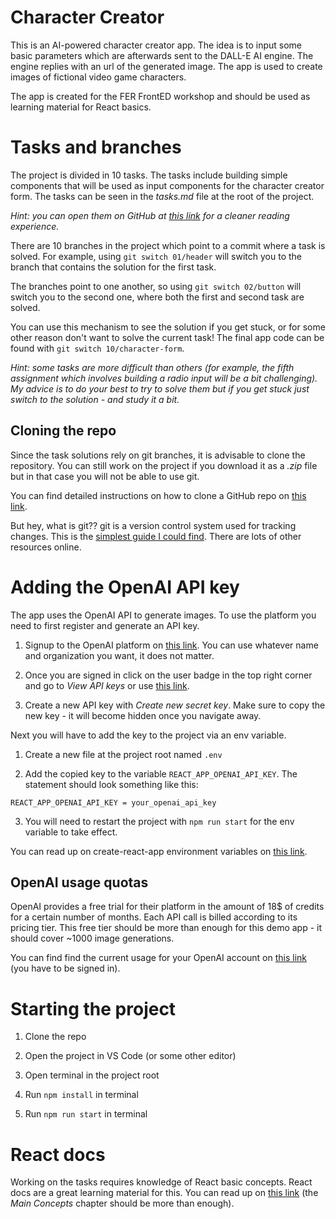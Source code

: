 # Character Creator

This is an AI-powered character creator app. The idea is to input some basic parameters which are afterwards sent to the
DALL-E AI engine. The engine replies with an url of the generated image. The app is used to create images of fictional
video game characters.

The app is created for the FER FrontED workshop and should be used as learning material for React basics.

# Tasks and branches

The project is divided in 10 tasks. The tasks include building simple components that will be used as input components
for the character creator form. The tasks can be seen in the _tasks.md_ file at the root of the project.

_Hint: you can open them on GitHub at [this link](https://github.com/fbolcic/character-creator/blob/main/tasks.md) for a
cleaner reading experience._

There are 10 branches in the project which point to a commit where a task is solved. For example, using
`git switch 01/header` will switch you to the branch that contains the solution for the first task.

The branches point to one another, so using `git switch 02/button` will switch you to the second one, where both the
first and second task are solved.

You can use this mechanism to see the solution if you get stuck, or for some other reason don't want to solve the
current task! The final app code can be found with `git switch 10/character-form`.

_Hint: some tasks are more difficult than others (for example, the fifth assignment which involves building a radio
input will be a bit challenging). My advice is to do your best to try to solve them but if you get stuck just switch to
the solution - and study it a bit._

## Cloning the repo

Since the task solutions rely on git branches, it is advisable to clone the repository. You can still work on the
project if you download it as a _.zip_ file but in that case you will not be able to use git.

You can find detailed instructions on how to clone a GitHub repo on
[this link](https://docs.github.com/en/repositories/creating-and-managing-repositories/cloning-a-repository).

But hey, what is git?? git is a version control system used for tracking changes. This is the
[simplest guide I could find](https://rogerdudler.github.io/git-guide/). There are lots of other resources online.

# Adding the OpenAI API key

The app uses the OpenAI API to generate images. To use the platform you need to first register and generate an API key.

1. Signup to the OpenAI platform on [this link](https://platform.openai.com/overview). You can use whatever name and
   organization you want, it does not matter.

2. Once you are signed in click on the user badge in the top right corner and go to _View API keys_ or use
   [this link](https://platform.openai.com/account/api-keys).

3. Create a new API key with _Create new secret key_. Make sure to copy the new key - it will become hidden once you
   navigate away.

Next you will have to add the key to the project via an env variable.

1. Create a new file at the project root named `.env`

2. Add the copied key to the variable `REACT_APP_OPENAI_API_KEY`. The statement should look something like this:

```
REACT_APP_OPENAI_API_KEY = your_openai_api_key
```

3. You will need to restart the project with `npm run start` for the env variable to take effect.

You can read up on create-react-app environment variables on
[this link](https://create-react-app.dev/docs/adding-custom-environment-variables).

## OpenAI usage quotas

OpenAI provides a free trial for their platform in the amount of 18$ of credits for a certain number of months. Each API
call is billed according to its pricing tier. This free tier should be more than enough for this demo app - it should
cover ~1000 image generations.

You can find find the current usage for your OpenAI account on [this link](https://platform.openai.com/account/usage)
(you have to be signed in).

# Starting the project

1. Clone the repo

2. Open the project in VS Code (or some other editor)

3. Open terminal in the project root

4. Run `npm install` in terminal

5. Run `npm run start` in terminal

# React docs

Working on the tasks requires knowledge of React basic concepts. React docs are a great learning material for this. You
can read up on [this link](https://reactjs.org/docs/hello-world.html) (the _Main Concepts_ chapter should be more than
enough).
